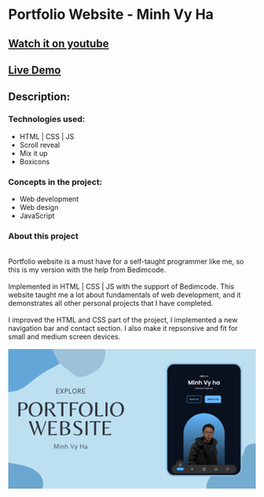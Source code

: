 # Portfolio Website - Minh Vy Ha
## [Watch it on youtube]()
## [Live Demo](minhvyha.tech)

## **Description:**

### Technologies used:

- HTML | CSS | JS
- Scroll reveal
- Mix it up
- Boxicons


### Concepts in the project:

- Web development
- Web design
- JavaScript

### About this project
\
Portfolio website is a must have for a self-taught programmer like me, so this is my version with the help from Bedimcode. 
\
\
Implemented in HTML | CSS | JS with the support of Bedimcode. This website taught me a lot about fundamentals of web development, and it demonstrates all other personal projects that I have completed.
\
\
I improved the HTML and CSS part of the project, I implemented a new navigation bar and contact section. I also make it repsonsive and fit for small and medium screen devices.
\
\
![preview img](/preview.png)
